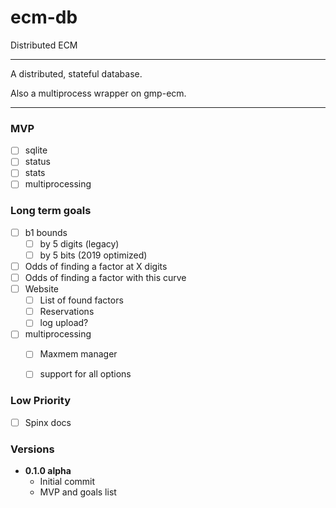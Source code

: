 # ecm-db
Distributed ECM

---

A distributed, stateful database.

Also a multiprocess wrapper on gmp-ecm.

---

### MVP

- [ ] sqlite
- [ ] status
- [ ] stats
- [ ] multiprocessing

### Long term goals

- [ ] b1 bounds
  - [ ] by 5 digits (legacy)
  - [ ] by 5 bits (2019 optimized)
- [ ] Odds of finding a factor at X digits
- [ ] Odds of finding a factor with this curve
- [ ] Website
  - [ ] List of found factors
  - [ ] Reservations
  - [ ] log upload?
- [ ] multiprocessing
  - [ ] Maxmem manager
  - [ ] support for all options


### Low Priority
- [ ] Spinx docs

### Versions

* **0.1.0 alpha**
  * Initial commit
  * MVP and goals list
